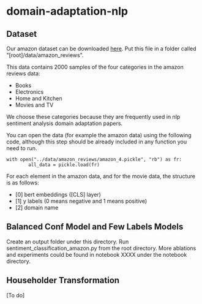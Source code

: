 # domain-adaptation-nlp

## Dataset
Our amazon dataset can be downloaded [here](https://drive.google.com/file/d/1zq_ltCCvozTCrdGReCefkhgZR-ueszda/view?usp=sharing).
Put this file in a folder called "[root]/data/amazon_reviews".

This data contains 2000 samples of the four categories in the amazon reviews data:
* Books
* Electronics
* Home and Kitchen
* Movies and TV

We choose these categories because they are frequently used in nlp sentiment analysis domain adaptation papers.

You can open the data (for example the amazon data) using the following code, 
although this step should be already included in any function you need to run.

```
with open("../data/amazon_reviews/amazon_4.pickle", "rb") as fr:
        all_data = pickle.load(fr)
```

For each element in the amazon data, and for the movie data, the structure is as follows:
* [0] bert embeddings ([CLS] layer)
* [1] y labels (0 means negative and 1 means positive)
* [2] domain name


## Balanced Conf Model and Few Labels Models
Create an output folder under this directory.
Run sentiment_classification_amazon.py from the root directory.
More ablations and experiments could be found in notebook XXXX under the notebook directory.

## Householder Transformation
[To do]

